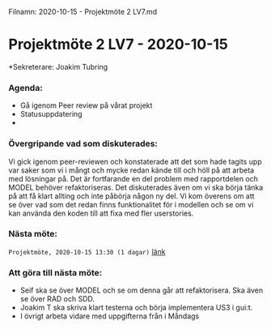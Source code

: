 Filnamn: 2020-10-15 - Projektmöte 2 LV7.md

# Projektmöte 2 LV7 - 2020-10-15
*Sekreterare: Joakim Tubring

### Agenda:
- Gå igenom Peer review på vårat projekt
- Statusuppdatering
-

### Övergripande vad som diskuterades:

Vi gick igenom peer-reviewen och konstaterade att det som hade tagits upp var saker som vi i mångt och mycke redan
kände till och höll på att arbeta med lösningar på. Det är fortfarande en del problem med rapportdelen och MODEL
behöver refaktoriseras. Det diskuterades även om vi ska börja tänka på att få klart allting och inte påbörja någon
ny del. Vi kom överens om att se över vad som det redan finns funktionalitet för i modellen och se om vi kan använda
den koden till att fixa med fler userstories.



### Nästa möte:
```Projektmöte, 2020-10-15 13:30 (1 dagar)``` [länk](#)

### Att göra till nästa möte:
- Seif ska se över MODEL och se om denna går att refaktorisera. Ska även se över RAD och SDD.
- Joakim T ska skriva klart testerna och börja implementera US3 i gui:t.
- I övrigt arbeta vidare med uppgifterna från i Måndags